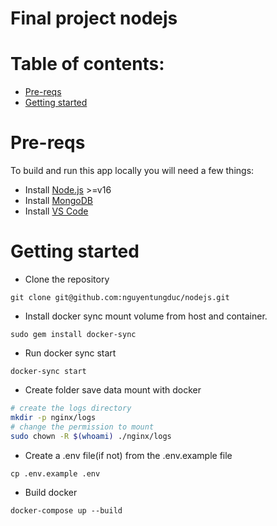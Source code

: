 # Final project nodejs



# Table of contents:

- [Pre-reqs](#pre-reqs)
- [Getting started](#getting-started)

# Pre-reqs
To build and run this app locally you will need a few things:
- Install [Node.js](https://nodejs.org/en/) >=v16
- Install [MongoDB](https://docs.mongodb.com/manual/installation/)
- Install [VS Code](https://code.visualstudio.com/)

# Getting started
- Clone the repository
```
git clone git@github.com:nguyentungduc/nodejs.git
```
- Install docker sync mount volume from host and container.
```
sudo gem install docker-sync
```
- Run docker sync start
```
docker-sync start
```
- Create folder save data mount with docker
```bash
# create the logs directory
mkdir -p nginx/logs
# change the permission to mount
sudo chown -R $(whoami) ./nginx/logs
```
- Create a .env file(if not) from the .env.example file
```
cp .env.example .env
```
- Build docker
```
docker-compose up --build
```
